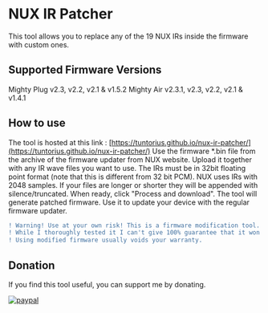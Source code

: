 # NUX IR Patcher
This tool allows you to replace any of the 19 NUX IRs inside the firmware with custom ones.

## Supported Firmware Versions
Mighty Plug v2.3, v2.2, v2.1 & v1.5.2
Mighty Air v2.3.1, v2.3, v2.2, v2.1 & v1.4.1

## How to use
The tool is hosted at this link : 
[https://tuntorius.github.io/nux-ir-patcher/](https://tuntorius.github.io/nux-ir-patcher/) 
Use the firmware *.bin file from the archive of the firmware updater from NUX website. Upload it together with any IR wave files you want to use. The IRs must be in 32bit floating point format (note that this is different from 32 bit PCM). NUX uses IRs with 2048 samples. If your files are longer or shorter they will be appended with silence/truncated.
When ready, click "Process and download". The tool will generate patched firmware. Use it to update your device with the regular firmware updater.

```diff
! Warning! Use at your own risk! This is a firmware modification tool.
! While I thoroughly tested it I can't give 100% guarantee that it won't produce corrupt firmware. 
! Using modified firmware usually voids your warranty.
```

## Donation
If you find this tool useful, you can support me by donating. 

[![paypal](https://www.paypalobjects.com/en_US/i/btn/btn_donateCC_LG.gif)](https://www.paypal.com/donate?hosted_button_id=FZWWAM4NUFRPC)
